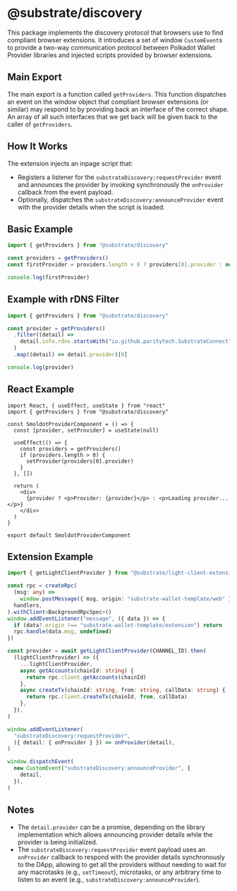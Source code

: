 # @substrate/discovery

This package implements the discovery protocol that browsers use to find compliant browser extensions. It introduces a set of window `CustomEvent`s to provide a two-way communication protocol between Polkadot Wallet Provider libraries and injected scripts provided by browser extensions.

## Main Export

The main export is a function called `getProviders`. This function dispatches an event on the window object that compliant browser extensions (or similar) may respond to by providing back an interface of the correct shape. An array of all such interfaces that we get back will be given back to the caller of `getProviders`.

## How It Works

The extension injects an inpage script that:

- Registers a listener for the `substrateDiscovery:requestProvider` event and announces the provider by invoking synchronously the `onProvider` callback from the event payload.
- Optionally, dispatches the `substrateDiscovery:announceProvider` event with the provider details when the script is loaded.

## Basic Example

```ts
import { getProviders } from "@substrate/discovery"

const providers = getProviders()
const firstProvider = providers.length > 0 ? providers[0].provider : null

console.log(firstProvider)
```

## Example with rDNS Filter

```ts
import { getProviders } from "@substrate/discovery"

const provider = getProviders()
  .filter((detail) =>
    detail.info.rdns.startsWith("io.github.paritytech.SubstrateConnect"),
  )
  .map((detail) => detail.provider)[0]

console.log(provider)
```

## React Example

```tsx
import React, { useEffect, useState } from "react"
import { getProviders } from "@substrate/discovery"

const SmoldotProviderComponent = () => {
  const [provider, setProvider] = useState(null)

  useEffect(() => {
    const providers = getProviders()
    if (providers.length > 0) {
      setProvider(providers[0].provider)
    }
  }, [])

  return (
    <div>
      {provider ? <p>Provider: {provider}</p> : <p>Loading provider...</p>}
    </div>
  )
}

export default SmoldotProviderComponent
```

## Extension Example

```ts
import { getLightClientProvider } from "@substrate/light-client-extension-helpers/web-page"

const rpc = createRpc(
  (msg: any) =>
    window.postMessage({ msg, origin: "substrate-wallet-template/web" }),
  handlers,
).withClient<BackgroundRpcSpec>()
window.addEventListener("message", ({ data }) => {
  if (data?.origin !== "substrate-wallet-template/extension") return
  rpc.handle(data.msg, undefined)
})

const provider = await getLightClientProvider(CHANNEL_ID).then(
  (lightClientProvider) => ({
    ...lightClientProvider,
    async getAccounts(chainId: string) {
      return rpc.client.getAccounts(chainId)
    },
    async createTx(chainId: string, from: string, callData: string) {
      return rpc.client.createTx(chainId, from, callData)
    },
  }),
)

window.addEventListener(
  "substrateDiscovery:requestProvider",
  ({ detail: { onProvider } }) => onProvider(detail),
)

window.dispatchEvent(
  new CustomEvent("substrateDiscovery:announceProvider", {
    detail,
  }),
)
```

## Notes

- The `detail.provider` can be a promise, depending on the library implementation which allows announcing provider details while the provider is being initialized.
- The `substrateDiscovery:requestProvider` event payload uses an `onProvider` callback to respond with the provider details synchronously to the DApp, allowing to get all the providers without needing to wait for any macrotasks (e.g., `setTimeout`), microtasks, or any arbitrary time to listen to an event (e.g., `substrateDiscovery:announceProvider`).
